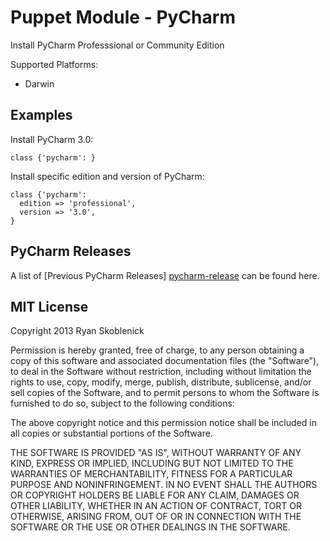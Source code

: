 Puppet Module - PyCharm
=======================

Install PyCharm Professsional or Community Edition

Supported Platforms:

- Darwin

Examples
--------

Install PyCharm 3.0:

```
class {'pycharm': }
```

Install specific edition and version of PyCharm:

```
class {'pycharm':
  edition => 'professional',
  version => '3.0',
}
```

PyCharm Releases
----------------

A list of [Previous PyCharm Releases] [pycharm-release] can be found here.

[pycharm-release]: http://confluence.jetbrains.com/display/PYH/Previous+PyCharm+Releases


MIT License
-----------

Copyright 2013 Ryan Skoblenick

Permission is hereby granted, free of charge, to any person obtaining a copy
of this software and associated documentation files (the "Software"), to deal
in the Software without restriction, including without limitation the rights
to use, copy, modify, merge, publish, distribute, sublicense, and/or sell
copies of the Software, and to permit persons to whom the Software is
furnished to do so, subject to the following conditions:

The above copyright notice and this permission notice shall be included in
all copies or substantial portions of the Software.

THE SOFTWARE IS PROVIDED "AS IS", WITHOUT WARRANTY OF ANY KIND, EXPRESS OR
IMPLIED, INCLUDING BUT NOT LIMITED TO THE WARRANTIES OF MERCHANTABILITY,
FITNESS FOR A PARTICULAR PURPOSE AND NONINFRINGEMENT. IN NO EVENT SHALL THE
AUTHORS OR COPYRIGHT HOLDERS BE LIABLE FOR ANY CLAIM, DAMAGES OR OTHER
LIABILITY, WHETHER IN AN ACTION OF CONTRACT, TORT OR OTHERWISE, ARISING FROM,
OUT OF OR IN CONNECTION WITH THE SOFTWARE OR THE USE OR OTHER DEALINGS IN
THE SOFTWARE.